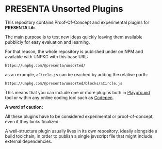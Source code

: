 # PRESENTA Unsorted Plugins

This repository contains Proof-Of-Concept and experimental plugins for **PRESENTA Lib**.

The main purpose is to test new ideas quickly leaving them available pubblicly for easy evaluation and learning.

For that reason, the whole repository is published under on NPM and available with UNPKG with this base URL:

```
https://unpkg.com/@presenta/unsorted/
```

as an example, `aCircle.js` can be reached by adding the relative parth:

```
https://unpkg.com/@presenta/unsorted/blocks/aCircle.js
```

This means that you can include one or more plugins both in [Playground](https://play.presenta.cc/view/qJyA0pW1bCcaQ) tool or within any online coding tool such as [Codepen](https://codepen.io/abusedmedia/pen/BapMvLQ).

**A word of caution:**

All these plugins have to be considered experimental or proof-of-concept, even if they looks finalized.

A well-structure plugin usually lives in its own repository, ideally alongside a build toolchain, in order to publish a single javscript file that might include external dependencies.